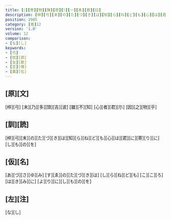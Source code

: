 ```yaml
---
title: [（][寄][物][陳][思][）][一][本][歌][曰]
description: [梓][弓][末][の][た][づ][き][は][知][ら][ね][ど][も][心][は][君][に][寄][り][に][し][も][の][を]
position: 2985
category: [巻]12
version: '1.0'
volume: 12
comparison:
- [な][し]
keywords:
- [弓]
- [枕][詞]
- [女][歌]
- [恋][情]
- [異][伝]
---
```


## [原][文]

[梓][弓] [末][乃][多][頭][吉][波] [雖][不][知] [心][者][君][尓] [因][之][物][乎]

## [訓][読]

[梓][弓][末][の][た][づ][き][は][知][ら][ね][ど][も][心][は][君][に][寄][り][に][し][も][の][を]

## [仮][名]

[あ][づ][さ][ゆ][み] [す][ゑ][の][た][づ][き][は] [し][ら][ね][ど][も] [こ][こ][ろ][は][き][み][に] [よ][り][に][し][も][の][を]

## [左][注]

[な][し]
